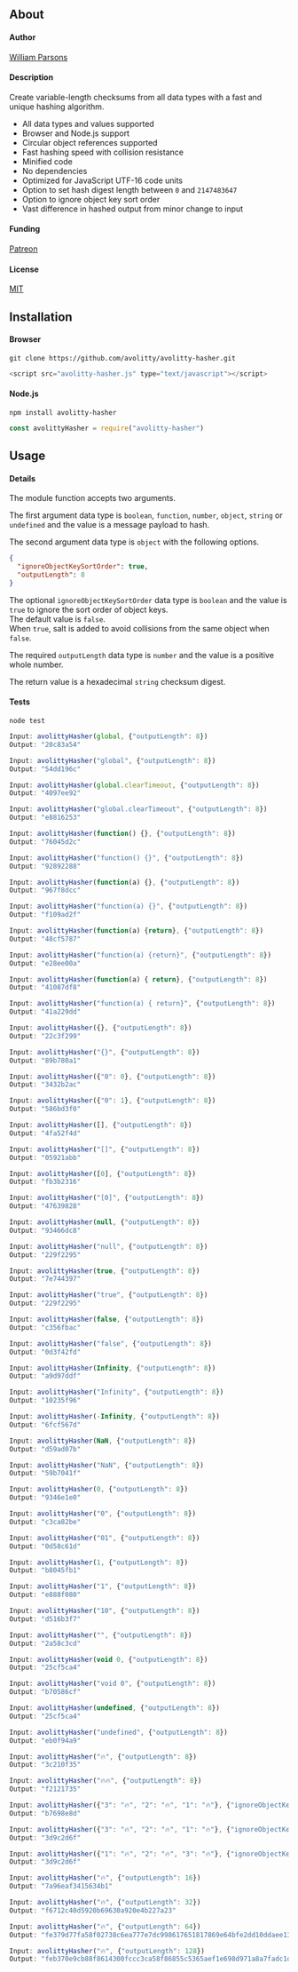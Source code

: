 ## About

#### Author
[William Parsons](avolitty@gmail.com)

#### Description
Create variable-length checksums from all data types with a fast and unique hashing algorithm.

- All data types and values supported
- Browser and Node.js support
- Circular object references supported
- Fast hashing speed with collision resistance
- Minified code
- No dependencies
- Optimized for JavaScript UTF-16 code units
- Option to set hash digest length between `0` and `2147483647`
- Option to ignore object key sort order
- Vast difference in hashed output from minor change to input

#### Funding
[Patreon](https://www.patreon.com/avolitty)

#### License
[MIT](https://github.com/avolitty/avolitty-hasher/blob/main/LICENSE)

## Installation

#### Browser

``` console
git clone https://github.com/avolitty/avolitty-hasher.git
```

``` javascript
<script src="avolitty-hasher.js" type="text/javascript"></script>
```

#### Node.js

``` console
npm install avolitty-hasher
```

``` javascript
const avolittyHasher = require("avolitty-hasher")
```

## Usage

#### Details

The module function accepts two arguments.

The first argument data type is `boolean`, `function`, `number`, `object`, `string` or `undefined` and the value is a message payload to hash.

The second argument data type is `object` with the following options.

``` json
{
  "ignoreObjectKeySortOrder": true,
  "outputLength": 8
}
```

The optional `ignoreObjectKeySortOrder` data type is `boolean` and the value is `true` to ignore the sort order of object keys.  
The default value is `false`.  
When `true`, salt is added to avoid collisions from the same object when `false`.

The required `outputLength` data type is `number` and the value is a positive whole number.

The return value is a hexadecimal `string` checksum digest.

#### Tests

``` console
node test
```

``` javascript
Input: avolittyHasher(global, {"outputLength": 8})
Output: "20c83a54"

Input: avolittyHasher("global", {"outputLength": 8})
Output: "54dd196c"

Input: avolittyHasher(global.clearTimeout, {"outputLength": 8})
Output: "4097ee92"

Input: avolittyHasher("global.clearTimeout", {"outputLength": 8})
Output: "e8816253"

Input: avolittyHasher(function() {}, {"outputLength": 8})
Output: "76045d2c"

Input: avolittyHasher("function() {}", {"outputLength": 8})
Output: "92892288"

Input: avolittyHasher(function(a) {}, {"outputLength": 8})
Output: "967f8dcc"

Input: avolittyHasher("function(a) {}", {"outputLength": 8})
Output: "f109ad2f"

Input: avolittyHasher(function(a) {return}, {"outputLength": 8})
Output: "48cf5787"

Input: avolittyHasher("function(a) {return}", {"outputLength": 8})
Output: "e28ee00a"

Input: avolittyHasher(function(a) { return}, {"outputLength": 8})
Output: "41087df8"

Input: avolittyHasher("function(a) { return}", {"outputLength": 8})
Output: "41a229dd"

Input: avolittyHasher({}, {"outputLength": 8})
Output: "22c3f299"

Input: avolittyHasher("{}", {"outputLength": 8})
Output: "89b780a1"

Input: avolittyHasher({"0": 0}, {"outputLength": 8})
Output: "3432b2ac"

Input: avolittyHasher({"0": 1}, {"outputLength": 8})
Output: "586bd3f0"

Input: avolittyHasher([], {"outputLength": 8})
Output: "4fa52f4d"

Input: avolittyHasher("[]", {"outputLength": 8})
Output: "05921abb"

Input: avolittyHasher([0], {"outputLength": 8})
Output: "fb3b2316"

Input: avolittyHasher("[0]", {"outputLength": 8})
Output: "47639828"

Input: avolittyHasher(null, {"outputLength": 8})
Output: "93466dc8"

Input: avolittyHasher("null", {"outputLength": 8})
Output: "229f2295"

Input: avolittyHasher(true, {"outputLength": 8})
Output: "7e744397"

Input: avolittyHasher("true", {"outputLength": 8})
Output: "229f2295"

Input: avolittyHasher(false, {"outputLength": 8})
Output: "c356fbac"

Input: avolittyHasher("false", {"outputLength": 8})
Output: "0d3f42fd"

Input: avolittyHasher(Infinity, {"outputLength": 8})
Output: "a9d97ddf"

Input: avolittyHasher("Infinity", {"outputLength": 8})
Output: "10235f96"

Input: avolittyHasher(-Infinity, {"outputLength": 8})
Output: "6fcf567d"

Input: avolittyHasher(NaN, {"outputLength": 8})
Output: "d59ad07b"

Input: avolittyHasher("NaN", {"outputLength": 8})
Output: "59b7041f"

Input: avolittyHasher(0, {"outputLength": 8})
Output: "9346e1e0"

Input: avolittyHasher("0", {"outputLength": 8})
Output: "c3ca82be"

Input: avolittyHasher("01", {"outputLength": 8})
Output: "0d58c61d"

Input: avolittyHasher(1, {"outputLength": 8})
Output: "b8045fb1"

Input: avolittyHasher("1", {"outputLength": 8})
Output: "e888f080"

Input: avolittyHasher("10", {"outputLength": 8})
Output: "d516b3f7"

Input: avolittyHasher("", {"outputLength": 8})
Output: "2a58c3cd"

Input: avolittyHasher(void 0, {"outputLength": 8})
Output: "25cf5ca4"

Input: avolittyHasher("void 0", {"outputLength": 8})
Output: "b70586cf"

Input: avolittyHasher(undefined, {"outputLength": 8})
Output: "25cf5ca4"

Input: avolittyHasher("undefined", {"outputLength": 8})
Output: "eb0f94a9"

Input: avolittyHasher("🔥", {"outputLength": 8})
Output: "3c210f35"

Input: avolittyHasher("🔥🔥", {"outputLength": 8})
Output: "f2121735"

Input: avolittyHasher({"3": "🔥", "2": "🔥", "1": "🔥"}, {"ignoreObjectKeySortOrder": false, "outputLength": 8})
Output: "b7698e8d"

Input: avolittyHasher({"3": "🔥", "2": "🔥", "1": "🔥"}, {"ignoreObjectKeySortOrder": true, "outputLength": 8})
Output: "3d9c2d6f"

Input: avolittyHasher({"1": "🔥", "2": "🔥", "3": "🔥"}, {"ignoreObjectKeySortOrder": true, "outputLength": 8})
Output: "3d9c2d6f"

Input: avolittyHasher("🔥", {"outputLength": 16})
Output: "7a96eaf3415634b1"

Input: avolittyHasher("🔥", {"outputLength": 32})
Output: "f6712c40d5920b69630a920e4b227a23"

Input: avolittyHasher("🔥", {"outputLength": 64})
Output: "fe379d77fa58f02738c6ea777e7dc998617651817869e64bfe2dd10ddaee1310"

Input: avolittyHasher("🔥", {"outputLength": 128})
Output: "feb370e9cb88f8614300fccc3ca58f86855c5365aef1e698d971a8a7fadc1d393d217222478150f7cdf651b625e38c0854a687b5e458fb28b496edba47dfcff3"
